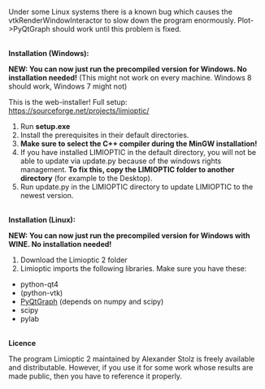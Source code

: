 Under some Linux systems there is a known bug which causes the vtkRenderWindowInteractor to slow down the program enormously. Plot->PyQtGraph should work until this problem is fixed.

<br>
<b>Installation (Windows):</b>

<b>NEW: You can now just run the precompiled version for Windows. No installation needed!</b>
(This might not work on every machine. Windows 8 should work, Windows 7 might not)

This is the web-installer! Full setup: <a href="https://sourceforge.net/projects/limioptic/">https://sourceforge.net/projects/limioptic/</a>

1. Run <b>setup.exe</b>
2. Install the prerequisites in their default directories.
3. <b>Make sure to select the C++ compiler during the MinGW installation!</b>
4. If you have installed LIMIOPTIC in the default directory, you will not be able to update via update.py because of the windows rights management. <b>To fix this, copy the LIMIOPTIC folder to another directory</b> (for example to the Desktop).
5. Run update.py in the LIMIOPTIC directory to update LIMIOPTIC to the newest version.


<br>
<b>Installation (Linux):</b>

<b>NEW: You can now just run the precompiled version for Windows with WINE. No installation needed!</b>

1. Download the Limioptic 2 folder
2. Limioptic imports the following libraries. Make sure you have these:
  - python-qt4
  - (python-vtk)
  - <a href="http://www.pyqtgraph.org/">PyQtGraph</a> (depends on numpy and scipy)
  - scipy
  - pylab



<br>
<b>Licence</b>

The program Limioptic 2 maintained by Alexander Stolz is freely available and distributable. However, if you use it for some work whose results are made public, then you have to reference it properly.
